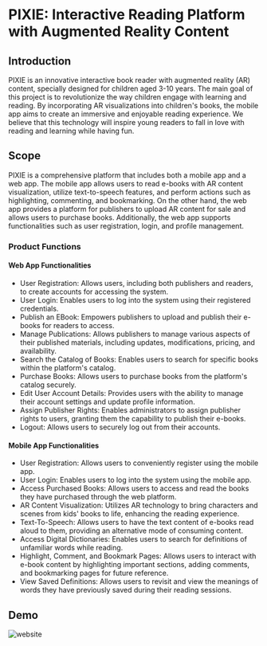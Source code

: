 # PIXIE: Interactive Reading Platform with Augmented Reality Content

## Introduction

PIXIE is an innovative interactive book reader with augmented reality (AR) content, specially designed for children aged 3-10 years. The main goal of this project is to revolutionize the way children engage with learning and reading. By incorporating AR visualizations into children's books, the mobile app aims to create an immersive and enjoyable reading experience. We believe that this technology will inspire young readers to fall in love with reading and learning while having fun.

## Scope

PIXIE is a comprehensive platform that includes both a mobile app and a web app. The mobile app allows users to read e-books with AR content visualization, utilize text-to-speech features, and perform actions such as highlighting, commenting, and bookmarking. On the other hand, the web app provides a platform for publishers to upload AR content for sale and allows users to purchase books. Additionally, the web app supports functionalities such as user registration, login, and profile management.

### Product Functions

#### Web App Functionalities

- User Registration: Allows users, including both publishers and readers, to create accounts for accessing the system.
- User Login: Enables users to log into the system using their registered credentials.
- Publish an EBook: Empowers publishers to upload and publish their e-books for readers to access.
- Manage Publications: Allows publishers to manage various aspects of their published materials, including updates, modifications, pricing, and availability.
- Search the Catalog of Books: Enables users to search for specific books within the platform's catalog.
- Purchase Books: Allows users to purchase books from the platform's catalog securely.
- Edit User Account Details: Provides users with the ability to manage their account settings and update profile information.
- Assign Publisher Rights: Enables administrators to assign publisher rights to users, granting them the capability to publish their e-books.
- Logout: Allows users to securely log out from their accounts.

#### Mobile App Functionalities

- User Registration: Allows users to conveniently register using the mobile app.
- User Login: Enables users to log into the system using the mobile app.
- Access Purchased Books: Allows users to access and read the books they have purchased through the web platform.
- AR Content Visualization: Utilizes AR technology to bring characters and scenes from kids' books to life, enhancing the reading experience.
- Text-To-Speech: Allows users to have the text content of e-books read aloud to them, providing an alternative mode of consuming content.
- Access Digital Dictionaries: Enables users to search for definitions of unfamiliar words while reading.
- Highlight, Comment, and Bookmark Pages: Allows users to interact with e-book content by highlighting important sections, adding comments, and bookmarking pages for future reference.
- View Saved Definitions: Allows users to revisit and view the meanings of words they have previously saved during their reading sessions.

## Demo
![website](https://www.figma.com/proto/4ud6IpdCK66jkpNYMCDmRT/SEP?type=design&node-id=2-11&t=rF2uvVPC7vOivjg7-1&scaling=min-zoom&page-id=0%3A1&starting-point-node-id=2%3A11&mode=design)
